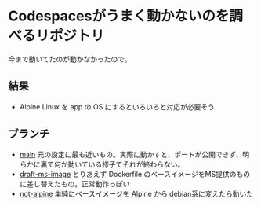 # Codespacesがうまく動かないのを調べるリポジトリ

今まで動いてたのが動かなかったので。

## 結果
- Alpine Linux を app の OS にするといろいろと対応が必要そう

## ブランチ
- [main](https://github.com/ms2sato/tmp-codespace-check) 元の設定に最も近いもの。実際に動かすと、ポートが公開できず、明らかに裏で何か動いている様子でそれが終わらない。
- [draft-ms-image](https://github.com/ms2sato/tmp-codespace-check/tree/draft-ms-image) とりあえず Dockerfile のベースイメージをMS提供のものに差し替えたもの。正常動作っぽい
- [not-alpine](https://github.com/ms2sato/tmp-codespace-check/tree/not-alpine) 単純にベースイメージを Alpine から debian系に変えたら動いた
